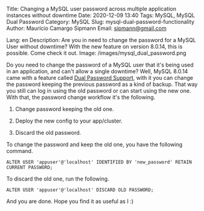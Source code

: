 Title: Changing a MySQL user password across multiple application instances without downtime
Date: 2020-12-09 13:40
Tags: MySQL, MySQL Dual Password
Category: MySQL 
Slug: mysql-dual-password-functionality
Author: Maurício Camargo Sipmann
Email: sipmann@gmail.com

Lang: en
Description: Are you in need to change the password for a MySQL User without downtime? With the new feature on version 8.0.14, this is possible. Come check it out.
Image: /images/mysql_dual_password.png

Do you need to change the password of a MySQL user that it's being used in an application, and can't allow a single downtime? Well, MySQL 8.0.14 came with a feature called [Dual Password Support](https://dev.mysql.com/doc/refman/8.0/en/password-management.html#dual-passwords), with it you can change the password keeping the previous password as a kind of backup. That way you still can log in using the old password or can start using the new one. With that, the password change workflow it's the following.

1) Change password keeping the old one.

2) Deploy the new config to your app/cluster.

3) Discard the old password.

To change the password and keep the old one, you have the following command.

```mysql
ALTER USER 'appuser'@'localhost' IDENTIFIED BY 'new_password' RETAIN CURRENT PASSWORD;
```

To discard the old one, run the following.

```mysql
ALTER USER 'appuser'@'localhost' DISCARD OLD PASSWORD;
```

And you are done. Hope you find it as useful as I :)
